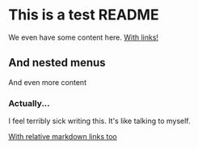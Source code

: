 # This is a test README

We even have some content here. [With links!](http://github.com)

## And nested menus

And even more content

### Actually...

I feel terribly sick writing this. It's like talking to myself.

[With relative markdown links too](SomeOtherFile.md)
